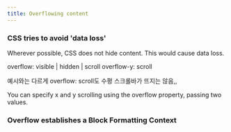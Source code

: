 ```yaml
---
title: Overflowing content
---
```


### CSS tries to avoid 'data loss'

Wherever possible, CSS does not hide content. This would cause data loss.

overflow: visible | hidden | scroll overflow-y: scroll

예시와는 다르게 overflow: scroll도 수평 스크롤바가 뜨지는 않음,,

You can specify x and y scrolling using the overflow property, passing two values.

### Overflow establishes a Block Formatting Context
